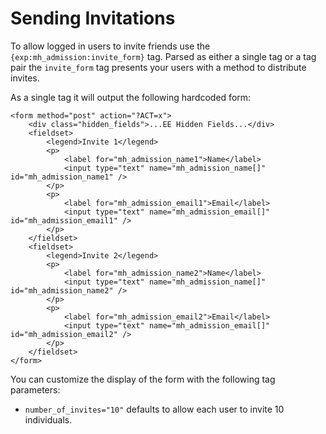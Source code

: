 Sending Invitations
==============

To allow logged in users to invite friends use the `{exp:mh_admission:invite_form}` tag. Parsed as either a single tag or a tag pair the `invite_form` tag presents your users with a method to distribute invites.

As a single tag it will output the following hardcoded form:

	<form method="post" action="?ACT=x">
		<div class="hidden_fields">...EE Hidden Fields...</div>
		<fieldset>
			<legend>Invite 1</legend>
			<p>
				<label for="mh_admission_name1">Name</label>
				<input type="text" name="mh_admission_name[]" id="mh_admission_name1" />
			</p>
			<p>
				<label for="mh_admission_email1">Email</label>
				<input type="text" name="mh_admission_email[]" id="mh_admission_email1" />
			</p>
		</fieldset>
		<fieldset>
			<legend>Invite 2</legend>
			<p>
				<label for="mh_admission_name2">Name</label>
				<input type="text" name="mh_admission_name[]" id="mh_admission_name2" />
			</p>
			<p>
				<label for="mh_admission_email2">Email</label>
				<input type="text" name="mh_admission_email[]" id="mh_admission_email2" />
			</p>
		</fieldset>
	</form>

You can customize the display of the form with the following tag parameters:

* `number_of_invites="10"` defaults to allow each user to invite 10 individuals.